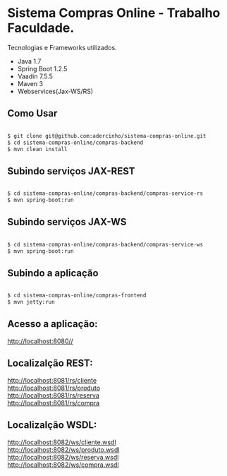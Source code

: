Sistema Compras Online - Trabalho Faculdade.
==================

Tecnologias e Frameworks utilizados.

* Java 1.7
* Spring Boot 1.2.5
* Vaadin 7.5.5
* Maven 3
* Webservices(Jax-WS/RS)

Como Usar
-----
```bash

$ git clone git@github.com:adercinho/sistema-compras-online.git
$ cd sistema-compras-online/compras-backend
$ mvn clean install
```

Subindo serviços JAX-REST
------
```bash

$ cd sistema-compras-online/compras-backend/compras-service-rs
$ mvn spring-boot:run
```

Subindo serviços JAX-WS
------
```bash

$ cd sistema-compras-online/compras-backend/compras-service-ws
$ mvn spring-boot:run
```

Subindo a aplicação
------
```bash

$ cd sistema-compras-online/compras-frontend
$ mvn jetty:run
```

Acesso a aplicação:
------
[http://localhost:8080//](http://localhost:8080/) <br>


Localizalção REST:
---------

[http://localhost:8081/rs/cliente](http://localhost:8081/rs/cliente) <br>
[http://localhost:8081/rs/produto](http://localhost:8081/rs/produto) <br>
[http://localhost:8081/rs/reserva](http://localhost:8081/rs/reserva) <br>
[http://localhost:8081/rs/compra](http://localhost:8081/rs/compra) <br>


Localizalção WSDL:
---------
[http://localhost:8082/ws/cliente.wsdl](http://localhost:8082/ws/cliente.wsdl) <br>
[http://localhost:8082/ws/produto.wsdl](http://localhost:8082/ws/produto.wsdl) <br>
[http://localhost:8082/ws/reserva.wsdl](http://localhost:8082/ws/reserva.wsdl) <br>
[http://localhost:8082/ws/compra.wsdl](http://localhost:8082/ws/compra.wsdl) <br>



